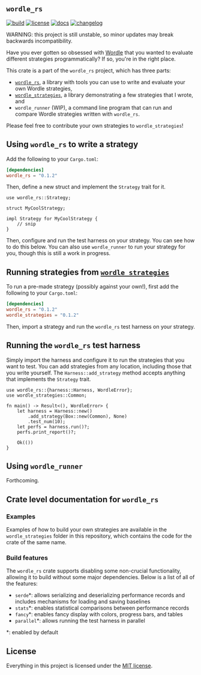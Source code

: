 `wordle_rs`
-----------

[![build](https://github.com/cgm616/wordle_rs/actions/workflows/cargo.yml/badge.svg)](https://github.com/cgm616/wordle_rs/actions/workflows/cargo.yml)
[![license](https://img.shields.io/crates/l/wordle_rs)](https://github.com/cgm616/wordle_rs/blob/master/LICENSE)
[![docs](https://img.shields.io/docsrs/wordle_rs)](https://docs.rs/wordle_rs/latest/wordle_rs/)
[![changelog](https://img.shields.io/badge/changelog--blue)](https://github.com/cgm616/wordle_rs/blob/master/CHANGELOG.md)

WARNING: this project is still unstable, so minor updates may break backwards incompatibility.

Have you ever gotten so obsessed with [Wordle](https://www.powerlanguage.co.uk/wordle/) that you wanted to evaluate different strategies programmatically? If so, you're in the right place.

This crate is a part of the `wordle_rs` project, which has three parts:
- [`wordle_rs`](https://crates.io/crates/wordle_rs), a library with tools you can use to write and evaluate your own Wordle strategies,
- [`wordle_strategies`](https://crates.io/crates/wordle_strategies), a library demonstrating a few strategies that I wrote, and
- `wordle_runner` (WIP), a command line program that can run and compare Wordle strategies written with `wordle_rs`.

Please feel free to contribute your own strategies to `wordle_strategies`!

## Using `wordle_rs` to write a strategy

Add the following to your `Cargo.toml`:

```toml
[dependencies]
wordle_rs = "0.1.2"
```

Then, define a new struct and implement the `Strategy` trait for it.

```rust,ignore
use wordle_rs::Strategy;

struct MyCoolStrategy;

impl Strategy for MyCoolStrategy {
    // snip
}
```

Then, configure and run the test harness on your strategy.
You can see how to do this below.
You can also use `wordle_runner` to run your strategy for you, though this is still a work in progress.

## Running strategies from [`wordle_strategies`](https://crates.io/crates/wordle_strategies)

To run a pre-made strategy (possibly against your own!), first add the following to your `Cargo.toml`:

```toml
[dependencies]
wordle_rs = "0.1.2"
wordle_strategies = "0.1.2"
```

Then, import a strategy and run the `wordle_rs` test harness on your strategy.

## Running the `wordle_rs` test harness

Simply import the harness and configure it to run the strategies that you want to test.
You can add strategies from any location, including those that you write yourself.
The `Harness::add_strategy` method accepts anything that implements the `Strategy` trait.

```rust,ignore
use wordle_rs::{harness::Harness, WordleError};
use wordle_strategies::Common;

fn main() -> Result<(), WordleError> {
    let harness = Harness::new()
        .add_strategy(Box::new(Common), None)
        .test_num(10);
    let perfs = harness.run()?;
    perfs.print_report()?;

    Ok(())
}
```

## Using `wordle_runner`

Forthcoming.

## Crate level documentation for `wordle_rs`

### Examples

Examples of how to build your own strategies are available in the
`wordle_strategies` folder in this repository, which contains the code for
the crate of the same name.

### Build features

The `wordle_rs` crate supports disabling some non-crucial functionality, allowing it to build without some major dependencies.
Below is a list of all of the features:

- `serde`*: allows serializing and deserializing performance records and includes mechanisms for loading and saving baselines
- `stats`*: enables statistical comparisons between performance records
- `fancy`*: enables fancy display with colors, progress bars, and tables
- `parallel`*: allows running the test harness in parallel

*: enabled by default

## License

Everything in this project is licensed under the [MIT license](LICENSE).